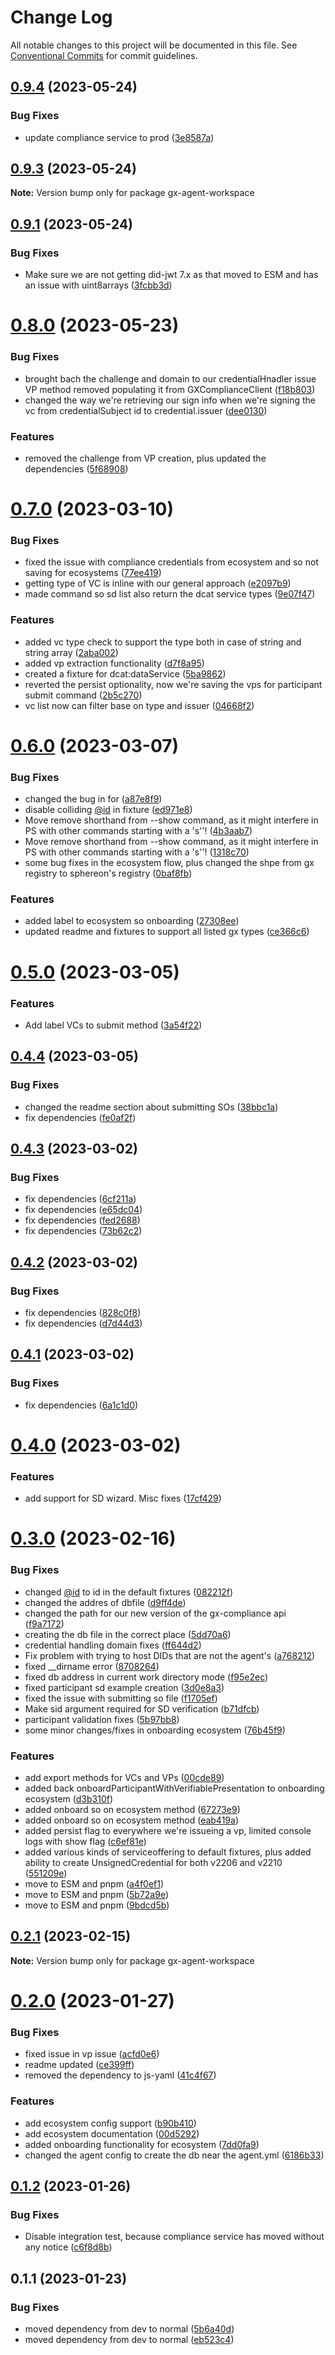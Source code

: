 # Change Log

All notable changes to this project will be documented in this file.
See [Conventional Commits](https://conventionalcommits.org) for commit guidelines.

## [0.9.4](https://github.com/Sphereon/gx-agent/compare/v0.9.3...v0.9.4) (2023-05-24)


### Bug Fixes

* update compliance service to prod ([3e8587a](https://github.com/Sphereon/gx-agent/commit/3e8587ada8f6ca37d69f4ac917b7249370abb58b))





## [0.9.3](https://github.com/Sphereon/gx-agent/compare/v0.9.1...v0.9.3) (2023-05-24)

**Note:** Version bump only for package gx-agent-workspace





## [0.9.1](https://github.com/Sphereon/gx-agent/compare/v0.8.0...v0.9.1) (2023-05-24)


### Bug Fixes

* Make sure we are not getting did-jwt 7.x as that moved to ESM and has an issue with uint8arrays ([3fcbb3d](https://github.com/Sphereon/gx-agent/commit/3fcbb3dde133d4e215b941e1d511fdbec731754f))





# [0.8.0](https://github.com/Sphereon/gx-agent/compare/v0.7.0...v0.8.0) (2023-05-23)


### Bug Fixes

* brought bach the challenge and domain to our credentialHnadler issue VP method removed populating it from GXComplianceClient ([f18b803](https://github.com/Sphereon/gx-agent/commit/f18b80390f9e9eadefa8009d9a110a072ca617b8))
* changed the way we're retrieving our sign info when we're signing the vc from credentialSubject id to credential.issuer ([dee0130](https://github.com/Sphereon/gx-agent/commit/dee0130ac8a81bf105efbc8fc66ecab82df11b7a))


### Features

* removed the challenge from VP creation, plus updated the dependencies ([5f68908](https://github.com/Sphereon/gx-agent/commit/5f68908974d2d99282ffa2a05f564185e9003719))





# [0.7.0](https://github.com/Sphereon/gx-agent/compare/v0.6.0...v0.7.0) (2023-03-10)


### Bug Fixes

* fixed the issue with compliance credentials from ecosystem and so not saving for ecosystems ([77ee419](https://github.com/Sphereon/gx-agent/commit/77ee4197247c478a6054aa80640f119900b07add))
* getting type of VC is inline with our general approach ([e2097b9](https://github.com/Sphereon/gx-agent/commit/e2097b975a73a0b537cd390164b44437197f3199))
* made command so sd list also return the dcat service types ([9e07f47](https://github.com/Sphereon/gx-agent/commit/9e07f47b14b7fb32265266197005b5f3bba64fc6))


### Features

* added vc type check to support the type both in case of string and string array ([2aba002](https://github.com/Sphereon/gx-agent/commit/2aba002a1e87d22dceb0057aff0d5df61e1db3c2))
* added vp extraction functionality ([d7f8a95](https://github.com/Sphereon/gx-agent/commit/d7f8a95a78b9d7fbca12c1f21f3667162b5980e4))
* created a fixture for dcat:dataService ([5ba9862](https://github.com/Sphereon/gx-agent/commit/5ba98625ad4a27463884fa00685fa2d39b9d5af9))
* reverted the persist optionality, now we're saving the vps for participant submit command ([2b5c270](https://github.com/Sphereon/gx-agent/commit/2b5c270b78235ef6706fb0969f166a1bf1656b0a))
* vc list now can filter base on type and issuer ([04668f2](https://github.com/Sphereon/gx-agent/commit/04668f2c9cd57f1c6b051ca9f994ca438436e500))





# [0.6.0](https://github.com/Sphereon/gx-agent/compare/v0.5.0...v0.6.0) (2023-03-07)


### Bug Fixes

* changed the bug in for ([a87e8f9](https://github.com/Sphereon/gx-agent/commit/a87e8f9d3095f0f8408e07bfc2aa4dda30ce85ae))
* disable colliding [@id](https://github.com/id) in fixture ([ed971e8](https://github.com/Sphereon/gx-agent/commit/ed971e89e60176984363315b15f6b18fc85f5061))
* Move remove shorthand from --show command, as it might interfere in PS with other commands starting with a 's''! ([4b3aab7](https://github.com/Sphereon/gx-agent/commit/4b3aab78027e4cc2fc211d88e2b7cdad324edc59))
* Move remove shorthand from --show command, as it might interfere in PS with other commands starting with a 's''! ([1318c70](https://github.com/Sphereon/gx-agent/commit/1318c70da3b2bcf211ff516176c9fa47865b9d62))
* some bug fixes in the ecosystem flow, plus changed the shpe from gx registry to sphereon's registry ([0baf8fb](https://github.com/Sphereon/gx-agent/commit/0baf8fbff6d1de89b97e6b40f0da575cf7e121de))


### Features

* added label to ecosystem so onboarding ([27308ee](https://github.com/Sphereon/gx-agent/commit/27308ee6d51241aac71bdca829db0cd8a3b88fa8))
* updated readme and fixtures to support all listed gx types ([ce366c6](https://github.com/Sphereon/gx-agent/commit/ce366c66fdd5d80f94835d169c63ead2519238f4))





# [0.5.0](https://github.com/Sphereon/gx-agent/compare/v0.4.4...v0.5.0) (2023-03-05)


### Features

* Add label VCs to submit method ([3a54f22](https://github.com/Sphereon/gx-agent/commit/3a54f2256e265a957f0be94b8ce7b60718cf3f60))





## [0.4.4](https://github.com/Sphereon/gx-agent/compare/v0.4.3...v0.4.4) (2023-03-05)


### Bug Fixes

* changed the readme section about submitting SOs ([38bbc1a](https://github.com/Sphereon/gx-agent/commit/38bbc1a22500e417daa2b3e5290ce1c176214012))
* fix dependencies ([fe0af2f](https://github.com/Sphereon/gx-agent/commit/fe0af2fd3c5cf1bd843e22c10546dc4265571dc0))





## [0.4.3](https://github.com/Sphereon/gx-agent/compare/v0.4.2...v0.4.3) (2023-03-02)


### Bug Fixes

* fix dependencies ([6cf211a](https://github.com/Sphereon/gx-agent/commit/6cf211a316c3f8ab046e8467c388cd41fa3a12e7))
* fix dependencies ([e65dc04](https://github.com/Sphereon/gx-agent/commit/e65dc045c38b215456416fd83367f6366f70b088))
* fix dependencies ([fed2688](https://github.com/Sphereon/gx-agent/commit/fed26881fb45638a6f27da33449fea4c122974e6))
* fix dependencies ([73b62c2](https://github.com/Sphereon/gx-agent/commit/73b62c2ef31e7f29c265e0ae0b7caf35ad4bb7e2))





## [0.4.2](https://github.com/Sphereon/gx-agent/compare/v0.4.1...v0.4.2) (2023-03-02)


### Bug Fixes

* fix dependencies ([828c0f8](https://github.com/Sphereon/gx-agent/commit/828c0f8f6d456765e0d6a4c0cf54033a52f823ba))
* fix dependencies ([d7d44d3](https://github.com/Sphereon/gx-agent/commit/d7d44d35673c3359fd118aaee70d14c2bf12ac51))





## [0.4.1](https://github.com/Sphereon/gx-agent/compare/v0.4.0...v0.4.1) (2023-03-02)


### Bug Fixes

* fix dependencies ([6a1c1d0](https://github.com/Sphereon/gx-agent/commit/6a1c1d0880e39c7279dd5c0206e0df5345eff0a3))





# [0.4.0](https://github.com/Sphereon/gx-agent/compare/v0.3.0...v0.4.0) (2023-03-02)


### Features

* add support for SD wizard. Misc fixes ([17cf429](https://github.com/Sphereon/gx-agent/commit/17cf429bb2afff11b45b2a0249695fd735280c80))





# [0.3.0](https://github.com/Sphereon/gx-agent/compare/v0.2.1...v0.3.0) (2023-02-16)


### Bug Fixes

* changed [@id](https://github.com/id) to id in the default fixtures ([082212f](https://github.com/Sphereon/gx-agent/commit/082212f4f60928412372b822f37d36fc1eb3cfd1))
* changed the addres of dbfile ([d9ff4de](https://github.com/Sphereon/gx-agent/commit/d9ff4deb46f30f05df00dbec4f576ea4477c74cb))
* changed the path for our new version of the gx-compliance api ([f9a7172](https://github.com/Sphereon/gx-agent/commit/f9a71721d56759853b56d65bb598170b709cc507))
* creating the db file in the correct place ([5dd70a6](https://github.com/Sphereon/gx-agent/commit/5dd70a67477c9c2c77cd3f344f00d705d20cff60))
* credential handling domain fixes ([ff644d2](https://github.com/Sphereon/gx-agent/commit/ff644d2e9e320bd867bdb3272681b8998271534c))
* Fix problem with trying to host DIDs that are not the agent's ([a768212](https://github.com/Sphereon/gx-agent/commit/a7682126b541fc2703d0db226586ef65fcc156e6))
* fixed __dirname error ([8708264](https://github.com/Sphereon/gx-agent/commit/870826416535bf891ee62d4a7f78fe55113d9e9b))
* fixed db address in current work directory mode ([f95e2ec](https://github.com/Sphereon/gx-agent/commit/f95e2ec70a1d9405d651370cdd477039ec884dce))
* fixed participant sd example creation ([3d0e8a3](https://github.com/Sphereon/gx-agent/commit/3d0e8a316c3ce6e3d44a188de481e550a8d27726))
* fixed the issue with submitting so file ([f1705ef](https://github.com/Sphereon/gx-agent/commit/f1705ef39e6a6d49fb0f0bfa208279dfcd601474))
* Make sid argument required for SD verification ([b71dfcb](https://github.com/Sphereon/gx-agent/commit/b71dfcb7520b70d5e81e34a8d8a43e1383388150))
* participant validation fixes ([5b97bb8](https://github.com/Sphereon/gx-agent/commit/5b97bb80d91d727397c3f6c5b69a87d1e64fab29))
* some minor changes/fixes in onboarding ecosystem ([76b45f9](https://github.com/Sphereon/gx-agent/commit/76b45f90890e65ebbc76ad80e94a35b82f6f42e3))


### Features

* add export methods for VCs and VPs ([00cde89](https://github.com/Sphereon/gx-agent/commit/00cde8998483861598208bd80dbc9d3f07903f4b))
* added back onboardParticipantWithVerifiablePresentation to onboarding ecosystem ([d3b310f](https://github.com/Sphereon/gx-agent/commit/d3b310fbc007cd3b9f8eb4d8f2ff6e1f244ad124))
* added onboard so on ecosystem method ([67273e9](https://github.com/Sphereon/gx-agent/commit/67273e96d6aa08256562d08908f8d6f6edce9886))
* added onboard so on ecosystem method ([eab419a](https://github.com/Sphereon/gx-agent/commit/eab419ab0e2099ed0c084ed9b3775f8a0bc28354))
* added persist flag to everywhere we're issueing a vp, limited console logs with show flag ([c6ef81e](https://github.com/Sphereon/gx-agent/commit/c6ef81e9f5f207beb837ca9ca0f6f100ff5dbf2a))
* added various kinds of serviceoffering to default fixtures, plus added ability to create UnsignedCredential for both v2206 and v2210 ([551209e](https://github.com/Sphereon/gx-agent/commit/551209e4033bcb7dcdbd2c2bca6a355a318a8e52))
* move to ESM and pnpm ([a4f0ef1](https://github.com/Sphereon/gx-agent/commit/a4f0ef1408a05316f1ea80944fd954d6f3cdfb70))
* move to ESM and pnpm ([5b72a9e](https://github.com/Sphereon/gx-agent/commit/5b72a9e4ee0a246918ed5dc8ac733229f1c96c6d))
* move to ESM and pnpm ([9bdcd5b](https://github.com/Sphereon/gx-agent/commit/9bdcd5bd29053698eacf85b3cb38402d8a36762f))





## [0.2.1](https://github.com/Sphereon/gx-agent/compare/v0.2.0...v0.2.1) (2023-02-15)

**Note:** Version bump only for package gx-agent-workspace





# [0.2.0](https://github.com/Sphereon/gx-agent/compare/v0.1.2...v0.2.0) (2023-01-27)

### Bug Fixes

- fixed issue in vp issue ([acfd0e6](https://github.com/Sphereon/gx-agent/commit/acfd0e6b88c51574ba1f216de3c408e36f24db78))
- readme updated ([ce399ff](https://github.com/Sphereon/gx-agent/commit/ce399ffbb3fdb5f4a84fa3e353f252026950b927))
- removed the dependency to js-yaml ([41c4f67](https://github.com/Sphereon/gx-agent/commit/41c4f676397bdfda885468340e8f19bd4f43d83f))

### Features

- add ecosystem config support ([b90b410](https://github.com/Sphereon/gx-agent/commit/b90b410b6dc5d410e5bbe44def03cd937e72aba6))
- add ecosystem documentation ([00d5292](https://github.com/Sphereon/gx-agent/commit/00d52921457d637befc69f54bcd50aa96e78f7a7))
- added onboarding functionality for ecosystem ([7dd0fa9](https://github.com/Sphereon/gx-agent/commit/7dd0fa9ab3ce969684d3b351bd9d7ebf96e766df))
- changed the agent config to create the db near the agent.yml ([6186b33](https://github.com/Sphereon/gx-agent/commit/6186b339b6fc951db0d738758e7207ecff88a586))

## [0.1.2](https://github.com/Sphereon/gx-agent/compare/v0.1.1...v0.1.2) (2023-01-26)

### Bug Fixes

- Disable integration test, because compliance service has moved without any notice ([c6f8d8b](https://github.com/Sphereon/gx-agent/commit/c6f8d8ba091746afd1cdb45d277572cdd3b7b1d0))

## 0.1.1 (2023-01-23)

### Bug Fixes

- moved dependency from dev to normal ([5b6a40d](https://github.com/Sphereon/gx-agent/commit/5b6a40d8a927ac140007b6345b1c47a3dbb30f46))
- moved dependency from dev to normal ([eb523c4](https://github.com/Sphereon/gx-agent/commit/eb523c45ee66f0cbe9b64a6c595ca061a55c4fc4))
